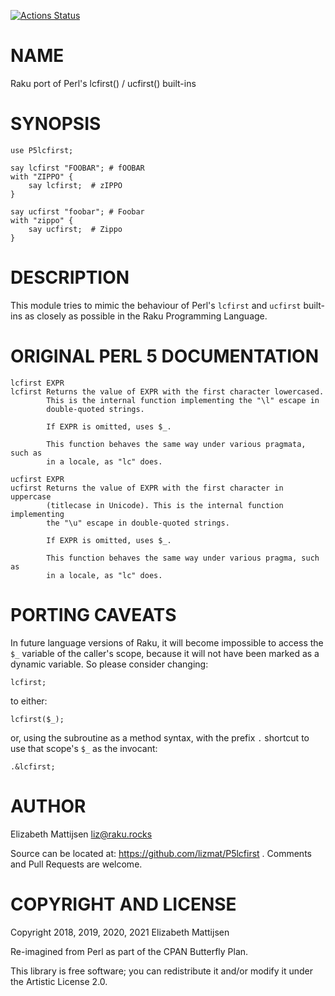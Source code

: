 [![Actions Status](https://github.com/lizmat/P5lcfirst/workflows/test/badge.svg)](https://github.com/lizmat/P5lcfirst/actions)

NAME
====

Raku port of Perl's lcfirst() / ucfirst() built-ins

SYNOPSIS
========

    use P5lcfirst;

    say lcfirst "FOOBAR"; # fOOBAR
    with "ZIPPO" {
        say lcfirst;  # zIPPO
    }

    say ucfirst "foobar"; # Foobar
    with "zippo" {
        say ucfirst;  # Zippo
    }

DESCRIPTION
===========

This module tries to mimic the behaviour of Perl's `lcfirst` and `ucfirst` built-ins as closely as possible in the Raku Programming Language.

ORIGINAL PERL 5 DOCUMENTATION
=============================

    lcfirst EXPR
    lcfirst Returns the value of EXPR with the first character lowercased.
            This is the internal function implementing the "\l" escape in
            double-quoted strings.

            If EXPR is omitted, uses $_.

            This function behaves the same way under various pragmata, such as
            in a locale, as "lc" does.

    ucfirst EXPR
    ucfirst Returns the value of EXPR with the first character in uppercase
            (titlecase in Unicode). This is the internal function implementing
            the "\u" escape in double-quoted strings.

            If EXPR is omitted, uses $_.

            This function behaves the same way under various pragma, such as
            in a locale, as "lc" does.

PORTING CAVEATS
===============

In future language versions of Raku, it will become impossible to access the `$_` variable of the caller's scope, because it will not have been marked as a dynamic variable. So please consider changing:

    lcfirst;

to either:

    lcfirst($_);

or, using the subroutine as a method syntax, with the prefix `.` shortcut to use that scope's `$_` as the invocant:

    .&lcfirst;

AUTHOR
======

Elizabeth Mattijsen <liz@raku.rocks>

Source can be located at: https://github.com/lizmat/P5lcfirst . Comments and Pull Requests are welcome.

COPYRIGHT AND LICENSE
=====================

Copyright 2018, 2019, 2020, 2021 Elizabeth Mattijsen

Re-imagined from Perl as part of the CPAN Butterfly Plan.

This library is free software; you can redistribute it and/or modify it under the Artistic License 2.0.

